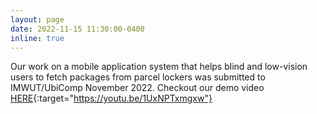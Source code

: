 ```yaml
---
layout: page
date: 2022-11-15 11:30:00-0400
inline: true
---
```


Our work on a mobile application system that helps blind and low-vision users to fetch packages from parcel lockers was submitted to IMWUT/UbiComp November 2022. Checkout our demo video [HERE](https://youtu.be/1UxNPTxmgxw){:target="https://youtu.be/1UxNPTxmgxw"}
